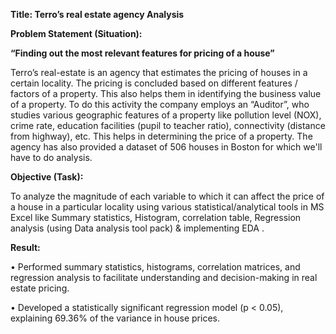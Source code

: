 **Title: Terro’s real estate agency Analysis**

**Problem Statement (Situation):**

**“Finding out the most relevant features for pricing of a house”**

Terro’s real-estate is an agency that estimates the pricing of houses in a certain locality. The pricing is
concluded based on different features / factors of a property. This also helps them in identifying the
business value of a property. To do this activity the company employs an “Auditor”, who studies
various geographic features of a property like pollution level (NOX), crime rate, education facilities
(pupil to teacher ratio), connectivity (distance from highway), etc. This helps in determining the price
of a property. The agency has also provided a dataset of 506 houses in Boston for which we'll have to do analysis. 

**Objective (Task):**

To analyze the magnitude of each variable to which it can affect the price of a house in a particular locality using various statistical/analytical tools in MS Excel like Summary
statistics, Histogram, correlation table, Regression analysis (using Data analysis tool pack) & implementing EDA .

**Result:**

•	Performed summary statistics, histograms, correlation matrices, and regression analysis to facilitate understanding and decision-making in real estate pricing.

•	Developed a statistically significant regression model (p < 0.05), explaining 69.36% of the variance in house prices.

